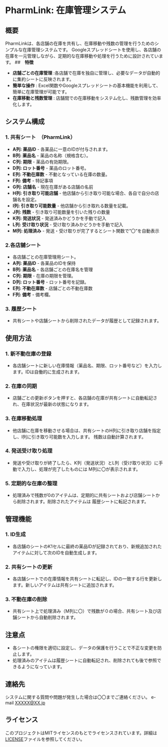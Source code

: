 # **PharmLink: 在庫管理システム**

## **概要**
PharmLinkは、各店舗の在庫を共有し、在庫移動や残数の管理を行うためのシンプルな在庫管理システムです。
Googleスプレッドシートを使用し、各店舗の在庫を一元管理しながら、定期的な在庫移動や処理を行うために設計されています。
##　**特徴**
- **店舗ごとの在庫管理** :各店舗で在庫を独自に管理し、必要なデータが自動的に集約シートに反映されます。
- **簡単な操作** : Excel関数やGoogleスプレッドシートの基本機能を利用して、簡単に在庫管理が可能です。
- **在庫移動と残数管理** : 店舗間での在庫移動をシステム化し、残数管理を効率化します。

## **システム構成**

### **1. 共有シート　（PharmLink）**
- **A列: 薬品ID** - 各薬品に一意のIDが付与されます。
- **B列: 薬品名** - 薬品の名称（規格含む）。
- **C列: 期限** - 薬品の有効期限。
- **D列: ロット番号** - 薬品のロット番号。
- **E列: 不動在庫数** - 不動となっている在庫の数量。
- **F列: 備考** - 特記事項
- **G列: 店舗名** - 現在在庫がある店舗の名前
- **H列: 引き取り可能店舗** - 他店舗から引き取り可能な場合、各自で自分の店舗名を設定。
- **I列: 引き取り可能数量** - 他店舗から引き取れる数量を記載。
- **J列: 残数** - 引き取り可能数量を引いた残りの数量
- **K列: 発送状況** - 発送済みかどうかを手動で記入
- **L列: 受け取り状況** - 受け取り済みかどうかを手動で記入
- **M列: 処理済み** - 発送・受け取りが完了するとシート関数で”〇”を自動表示

### **2.各店舗シート**
- 各店舗ごとの在庫管理用シート。
- **A列: 薬品ID** - 各薬品のIDを保持
- **B列: 薬品名** - 各店舗ごとの在庫名を管理
- **C列: 期限** - 在庫の期限を管理。
- **D列: ロット番号** - ロット番号を記録。
- **E列: 不動在庫数** - 店舗ごとの不動在庫数
- **F列: 備考** - 備考欄。

### **3. 履歴シート**
- 共有シートや店舗シートから削除されたデータが履歴として記録されます。

## **使用方法**

### **1. 新不動在庫の登録**
- 各店舗シートに新しい在庫情報（薬品名、期限、ロット番号など）を入力します。IDは自働的に生成されます。

### **2. 在庫の同期**
- 店舗ごとの更新ボタンを押すと、各店舗の在庫が共有シートに自動転記され、在庫状況が最新の状態になります。

### **3. 在庫移動処理**
- 他店舗に在庫を移動させる場合は、共有シートのH列に引き取り店舗を指定し、I列に引き取り可能数を入力します。
残数は自動計算されます。

### **4. 発送受け取り処理**
- 発送や受け取りが終了したら、K列（発送状況）とL列（受け取り状況）に手動で入力し、処理が完了したものには
M列に〇が表示されます。

### **5. 定期的な在庫の整理**
- 処理済みで残数が0のアイテムは、定期的に共有シートおよび店舗シートから削除されます。削除されたアイテムは
履歴シートに転記されます。

## **管理機能**

### **1. ID生成**
- 各店舗のシートのK1セルに最終の薬品IDが記録されており、新規追加されたアイテムに対して次のIDを自動生成します。

### **2. 共有シートの更新**
- 各店舗シートでの在庫情報を共有シートに転記し、IDの一致する行を更新します。新しいアイテムは共有シートに追加されます。

### **3. 不動在庫の削除**
- 共有シート上で処理済み（M列に〇）で残数が０の場合、共有シート及び店舗シートから自動削除されます。

## **注意点**
- 各シートの権限を適切に設定し、データの保護を行うことで不正な変更を防止します。
- 処理済みのアイテムは履歴シートに自動転記され、削除されても後で参照できるようになっています。

## **連絡先**
システムに関する質問や問題が発生した場合は〇〇までご連絡ください。
e-mail XXXXX@XX.jp

## ライセンス
このプロジェクトはMITライセンスのもとでライセンスされています。詳細は[LICENSE](LICENSE)ファイルを参照してください。